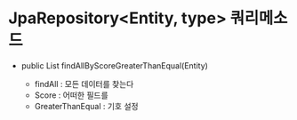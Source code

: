 # JpaRepository<Entity, type> 쿼리메소드
- public List<Entity> findAllByScoreGreaterThanEqual(Entity)
   - findAll : 모든 데이터를 찾는다
   - Score : 어떠한 필드를
   - GreaterThanEqual : 기호 설정

